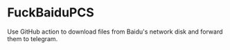 # FuckBaiduPCS
Use GitHub action to download files from Baidu's network disk and forward them to telegram.
